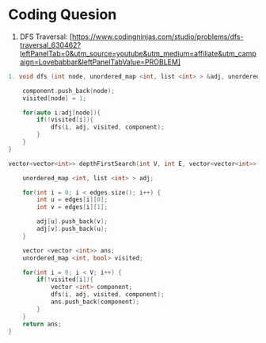 # Coding Quesion

1. DFS Traversal: [https://www.codingninjas.com/studio/problems/dfs-traversal_630462?leftPanelTab=0&utm_source=youtube&utm_medium=affiliate&utm_campaign=Lovebabbar&leftPanelTabValue=PROBLEM]

``` cpp
1. void dfs (int node, unordered_map <int, list <int> > &adj, unordered_map <int, bool> &visited, vector <int> &component) {

    component.push_back(node);
    visited[node] = 1;

    for(auto i:adj[node]){
        if(!visited[i]){
            dfs(i, adj, visited, component);
        }
    }
}

vector<vector<int>> depthFirstSearch(int V, int E, vector<vector<int>> &edges) {

    unordered_map <int, list <int> > adj;

    for(int i = 0; i < edges.size(); i++) {
        int u = edges[i][0];
        int v = edges[i][1];

        adj[u].push_back(v);
        adj[v].push_back(u);
    }

    vector <vector <int>> ans;
    unordered_map <int, bool> visited;

    for(int i = 0; i < V; i++) {
        if(!visited[i]){
            vector <int> component;
            dfs(i, adj, visited, component);
            ans.push_back(component);
        }
    }
    return ans;
}
```
